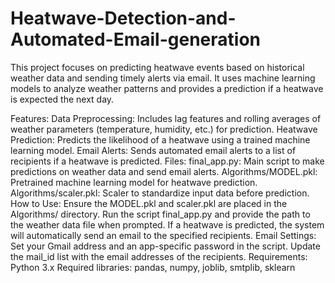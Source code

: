 # Heatwave-Detection-and-Automated-Email-generation

This project focuses on predicting heatwave events based on historical weather data and sending timely alerts via email. It uses machine learning models to analyze weather patterns and provides a prediction if a heatwave is expected the next day.

Features:
Data Preprocessing: Includes lag features and rolling averages of weather parameters (temperature, humidity, etc.) for prediction.
Heatwave Prediction: Predicts the likelihood of a heatwave using a trained machine learning model.
Email Alerts: Sends automated email alerts to a list of recipients if a heatwave is predicted.
Files:
final_app.py: Main script to make predictions on weather data and send email alerts.
Algorithms/MODEL.pkl: Pretrained machine learning model for heatwave prediction.
Algorithms/scaler.pkl: Scaler to standardize input data before prediction.
How to Use:
Ensure the MODEL.pkl and scaler.pkl are placed in the Algorithms/ directory.
Run the script final_app.py and provide the path to the weather data file when prompted.
If a heatwave is predicted, the system will automatically send an email to the specified recipients.
Email Settings:
Set your Gmail address and an app-specific password in the script.
Update the mail_id list with the email addresses of the recipients.
Requirements:
Python 3.x
Required libraries: pandas, numpy, joblib, smtplib, sklearn
